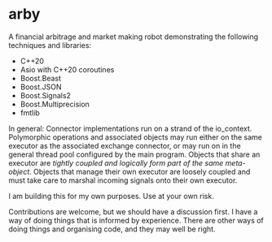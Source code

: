 # arby

A financial arbitrage and market making robot demonstrating the following techniques and libraries:
- C++20
- Asio with C++20 coroutines
- Boost.Beast
- Boost.JSON
- Boost.Signals2
- Boost.Multiprecision
- fmtlib


In general:
Connector implementations run on a strand of the io_context.
Polymorphic operations and associated objects may run either on the same executor as the associated exchange connector, or may run on in the general thread pool configured by the main program. Objects that share an executor are _tightly coupled and logically form part of the same meta-object_. Objects that manage their own executor are loosely coupled and must take care to marshal incoming signals onto their own executor.

I am building this for my own purposes. Use at your own risk.

Contributions are welcome, but we should have a discussion first. I have a way of doing things that is informed by experience. There are other ways of doing things and organising code, and they may well be right.

